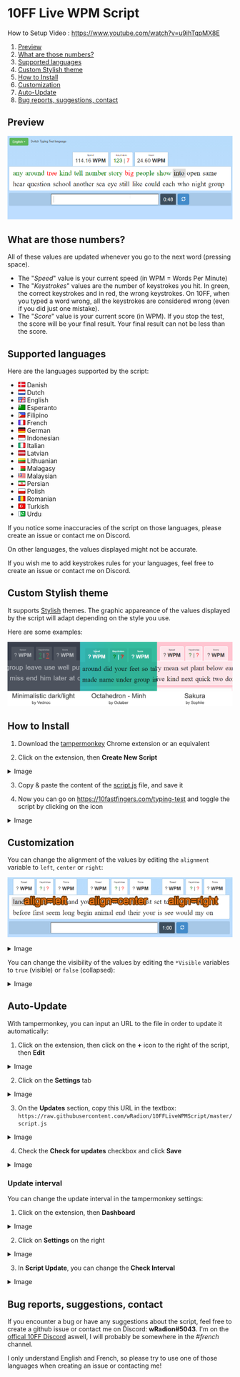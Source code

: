 # 10FF Live WPM Script

How to Setup Video : https://www.youtube.com/watch?v=u9ihTqpMX8E

1. [Preview](#preview)
2. [What are those numbers?](#what-are-those-numbers)
3. [Supported languages](#supported-languages)
4. [Custom Stylish theme](#custom-stylish-theme)
5. [How to Install](#how-to-install)
6. [Customization](#customization)
7. [Auto-Update](#auto-update)
8. [Bug reports, suggestions, contact](#bug-reports-suggestions-contact)

## Preview

![Preview](./README/preview.png)

## What are those numbers?

All of these values are updated whenever you go to the next word (pressing space).

- The "_Speed_" value is your current speed (in WPM = Words Per Minute)
- The "_Keystrokes_" values are the number of keystrokes you hit. In green, the correct keystrokes and in red, the wrong keystrokes. On 10FF, when you typed a word wrong, all the keystrokes are considered wrong (even if you did just one mistake).
- The "_Score_" value is your current score (in WPM). If you stop the test, the score will be your final result. Your final result can not be less than the score.

## Supported languages

Here are the languages supported by the script:
- ![DK](./README/flags/dk.png) Danish
- ![NL](./README/flags/nl.png) Dutch
- ![UK-US](./README/flags/uk-us.png) English
- ![Esperanto](./README/flags/esperanto.png) Esperanto
- ![PH](./README/flags/ph.png) Filipino
- ![FR](./README/flags/fr.png) French
- ![DE](./README/flags/de.png) German
- ![ID](./README/flags/id.png) Indonesian
- ![IT](./README/flags/it.png) Italian
- ![LV](./README/flags/lv.png) Latvian
- ![LT](./README/flags/lt.png) Lithuanian
- ![MG](./README/flags/mg.png) Malagasy
- ![MY](./README/flags/my.png) Malaysian
- ![IR](./README/flags/ir.png) Persian
- ![PL](./README/flags/pl.png) Polish
- ![RO](./README/flags/ro.png) Romanian
- ![TR](./README/flags/tr.png) Turkish
- ![PK](./README/flags/pk.png) Urdu

If you notice some inaccuracies of the script on those languages, please create an issue or contact me on Discord.

On other languages, the values displayed might not be accurate.

If you wish me to add keystrokes rules for your languages, feel free to create an issue or contact me on Discord.

## Custom Stylish theme

It supports [Stylish](https://chrome.google.com/webstore/detail/stylish-custom-themes-for/fjnbnpbmkenffdnngjfgmeleoegfcffe?hl=en) themes. The graphic appareance of the values displayed by the script will adapt depending on the style you use.

Here are some examples:

![Styles Preview](./README/preview_styles.png)

## How to Install

1. Download the [tampermonkey](https://chrome.google.com/webstore/detail/tampermonkey/dhdgffkkebhmkfjojejmpbldmpobfkfo?hl=en) Chrome extension or an equivalent

2. Click on the extension, then **Create New Script**
<details>
  <summary>Image</summary>

  ![Image](./README/1.png)
</details>

3. Copy & paste the content of the [script.js](./script.js) file, and save it

4. Now you can go on https://10fastfingers.com/typing-test and toggle the script by clicking on the icon
<details>
  <summary>Image</summary>

  ![Image](./README/2.png)
</details>

## Customization

You can change the alignment of the values by editing the `alignment` variable to `left`, `center` or `right`:

![Alignments](./README/alignments.png)

<details>
  <summary>Image</summary>

  ![CustomAlignment](./README/custom_align.png)
</details>

You can change the visibility of the values by editing the `*Visible` variables to `true` (visible) or `false` (collapsed):
<details>
  <summary>Image</summary>

  ![CustomVisibility](./README/custom_visibility.png)
</details>

## Auto-Update

With tampermonkey, you can input an URL to the file in order to update it automatically:

1. Click on the extension, then click on the **+** icon to the right of the script, then **Edit**
<details>
  <summary>Image</summary>

  ![Image](./README/auto-update/1-1.gif)
</details>

2. Click on the **Settings** tab
<details>
  <summary>Image</summary>

  ![Image](./README/auto-update/1-2.png)
</details>

3. On the **Updates** section, copy this URL in the textbox: `https://raw.githubusercontent.com/wRadion/10FFLiveWPMScript/master/script.js`
<details>
  <summary>Image</summary>

  ![Image](./README/auto-update/1-3.png)
</details>

4. Check the **Check for updates** checkbox and click **Save**
<details>
  <summary>Image</summary>

  ![Image](./README/auto-update/1-4.png)
</details>

### Update interval

You can change the update interval in the tampermonkey settings:

1. Click on the extension, then **Dashboard**
<details>
  <summary>Image</summary>

  ![Image](./README/auto-update/2-1.png)
</details>

2. Click on **Settings** on the right
<details>
  <summary>Image</summary>

  ![Image](./README/auto-update/2-2.png)
</details>

3. In **Script Update**, you can change the **Check Interval**
<details>
  <summary>Image</summary>

  ![Image](./README/auto-update/2-3.png)
</details>

## Bug reports, suggestions, contact

If you encounter a bug or have any suggestions about the script, feel free to create a github issue or contact me on Discord: **wRadion#5043**. I'm on the [offical 10FF Discord](https://discord.gg/4KypVEM) aswell, I will probably be somewhere in the _#french_ channel.

I only understand English and French, so please try to use one of those languages when creating an issue or contacting me!
